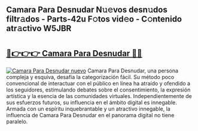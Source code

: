 ## Camara Para Desnudar N𝚞𝚎vos desn𝚞dos filtr𝚊dos - Parts-42u F𝚘tos vid𝚎o - C𝚘ntenido atr𝚊ctivo W5JBR

# <h2><a href="http://mb1dwmm.tromn.icu/?c=Camara+Para+Desnudar">🔗👉👉👉 Camara Para Desnudar 🔗🔗</a></h2>

[![Camara Para Desnudar nuevo](https://i.imgur.com/pEAQMta.gif)](http://mb1dwmm.tromn.icu/?c=Camara+Para+Desnudar)
Camara Para Desnudar, una persona compleja y esquiva, desafía la categorización fácil. Su método poco convencional de interactuar con el público en línea ha atraído y ofendido a los seguidores, estimulando debates sobre el consentimiento, la expresión artística y la esencia de las comunidades virtuales. Independientemente de sus esfuerzos futuros, su influencia en el ámbito digital es innegable. Armada con un espíritu inquebrantable y un atractivo innegable, la influencia de Camara Para Desnudar en el panorama digital no tiene paralelo.

